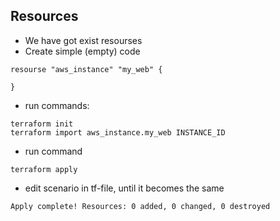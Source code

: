 ## Resources
- We have got exist resourses
- Create simple (empty) code
```
resourse "aws_instance" "my_web" {

}
```
- run commands:
```
terraform init
terraform import aws_instance.my_web INSTANCE_ID
```
- run command
```
terraform apply
```
- edit scenario in tf-file, until it becomes the same
```
Apply complete! Resources: 0 added, 0 changed, 0 destroyed
```



